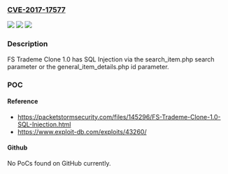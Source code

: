 ### [CVE-2017-17577](https://cve.mitre.org/cgi-bin/cvename.cgi?name=CVE-2017-17577)
![](https://img.shields.io/static/v1?label=Product&message=n%2Fa&color=blue)
![](https://img.shields.io/static/v1?label=Version&message=n%2Fa&color=blue)
![](https://img.shields.io/static/v1?label=Vulnerability&message=n%2Fa&color=brighgreen)

### Description

FS Trademe Clone 1.0 has SQL Injection via the search_item.php search parameter or the general_item_details.php id parameter.

### POC

#### Reference
- https://packetstormsecurity.com/files/145296/FS-Trademe-Clone-1.0-SQL-Injection.html
- https://www.exploit-db.com/exploits/43260/

#### Github
No PoCs found on GitHub currently.

